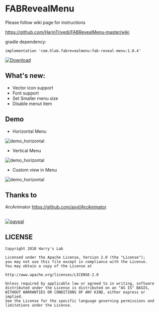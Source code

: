 # FABRevealMenu

Please follow wiki page for instructions

<https://github.com/HarinTrivedi/FABRevealMenu-master/wiki>

gradle dependency:

````implementation 'com.hlab.fabrevealmenu:fab-reveal-menu:1.0.4'````


[ ![Download](https://api.bintray.com/packages/harintrivedi/FABRevealMenu/com.hlab.fabrevealmenu/images/download.svg) ](https://bintray.com/harintrivedi/FABRevealMenu/com.hlab.fabrevealmenu/_latestVersion)

## What's new:
* Vector icon support
* Font support
* Set Smaller menu size
* Disable menut item

## Demo
* Horizontal Menu

![demo_horizontal](https://i.imgur.com/sS7SKp3.gif)

* Vertical Menu

![demo_horizontal](https://i.imgur.com/OPO0sCn.gif)

* Custom view in Menu

![demo_horizontal](https://i.imgur.com/FMrFoHs.gif)

## Thanks to

 ArcAnimator <https://github.com/asyl/ArcAnimator>
##

[![paypal](https://www.paypalobjects.com/en_US/i/btn/btn_donateCC_LG.gif)](https://www.paypal.me/HarinTrivedi/)

## LICENSE
````
Copyright 2018 Harry's Lab

Licensed under the Apache License, Version 2.0 (the "License");
you may not use this file except in compliance with the License.
You may obtain a copy of the License at

http://www.apache.org/licenses/LICENSE-2.0

Unless required by applicable law or agreed to in writing, software
distributed under the License is distributed on an "AS IS" BASIS,
WITHOUT WARRANTIES OR CONDITIONS OF ANY KIND, either express or implied.
See the License for the specific language governing permissions and
limitations under the License.
````
